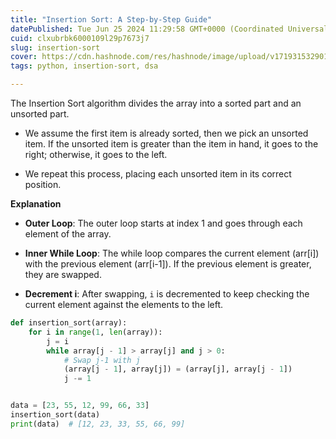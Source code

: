 ```yaml
---
title: "Insertion Sort: A Step-by-Step Guide"
datePublished: Tue Jun 25 2024 11:29:58 GMT+0000 (Coordinated Universal Time)
cuid: clxubrbk6000109l29p7673j7
slug: insertion-sort
cover: https://cdn.hashnode.com/res/hashnode/image/upload/v1719315329015/d18e72a0-ba7f-49a5-b87a-26b4405e6179.jpeg
tags: python, insertion-sort, dsa

---
```


The Insertion Sort algorithm divides the array into a sorted part and an unsorted part.

* We assume the first item is already sorted, then we pick an unsorted item. If the unsorted item is greater than the item in hand, it goes to the right; otherwise, it goes to the left.
    
* We repeat this process, placing each unsorted item in its correct position.
    

**Explanation**

* **Outer Loop**: The outer loop starts at index 1 and goes through each element of the array.
    
* **Inner While Loop**: The while loop compares the current element (arr\[i\]) with the previous element (arr\[i-1\]). If the previous element is greater, they are swapped.
    
* **Decrement i**: After swapping, `i` is decremented to keep checking the current element against the elements to the left.
    

```python
def insertion_sort(array):
    for i in range(1, len(array)):
        j = i
        while array[j - 1] > array[j] and j > 0:
            # Swap j-1 with j
            (array[j - 1], array[j]) = (array[j], array[j - 1])
            j -= 1


data = [23, 55, 12, 99, 66, 33]
insertion_sort(data)
print(data)  # [12, 23, 33, 55, 66, 99]
```